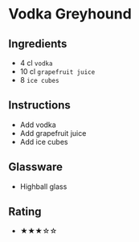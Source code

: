 # Vodka Greyhound

## Ingredients
- 4 cl `vodka`
- 10 cl `grapefruit juice`
- 8 `ice cubes`

## Instructions
- Add vodka
- Add grapefruit juice
- Add ice cubes

## Glassware
- Highball glass

## Rating
- ★★★☆☆